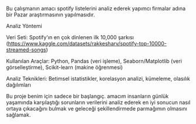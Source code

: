 Bu çalışmanın amacı spotify listelerini analiz ederek yapımcı firmalar adına bir Pazar araştırmasının yapılmasıdır. 

Analiz Yöntemi

Veri Seti: Spotify'ın en çok dinlenen ilk 10,000 şarkısı (https://www.kaggle.com/datasets/rakkesharv/spotify-top-10000-streamed-songs)

Kullanılan Araçlar: Python, Pandas (veri işleme), Seaborn/Matplotlib (veri görselleştirme), Scikit-learn (makine öğrenmesi)

Analiz Teknikleri: Betimsel istatistikler, korelasyon analizi, kümeleme, olasılık dağılımları

Bu proje benim için sadece bir başlangıç. amacım insanların günlük yaşamında karşılaştığı sorunların verilerini analiz ederek en iyi sonucun nasıl ortaya çıkacağını bulmak ve geleceği şekillendirmede parmağımın olmasını sağlamak.
